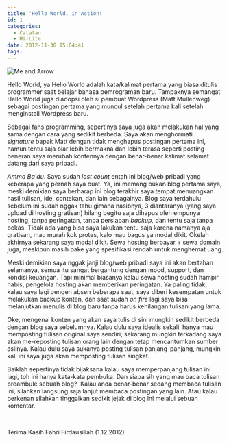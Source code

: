 ```yaml
---
title: 'Hello World, in Action!'
id: 1
categories:
  - Catatan
  - Hi-Lite
date: 2012-11-30 15:04:41
tags:
---
```


![](https://lh3.googleusercontent.com/-qaDoB1cRe7I/TjTm734Pi3I/AAAAAAAADeM/4kYYWbwN_dg/s800/propil%2520G%252B.jpg "Me and Arrow")

Hello World, ya Hello World adalah kata/kalimat pertama yang biasa ditulis programmer saat belajar bahasa pemrograman baru. Tampaknya semangat Hello World juga diadopsi oleh si pembuat Wordpress (Matt Mullenweg) sebagai postingan pertama yang muncul setelah pertama kali setelah menginstall Wordpress baru.

Sebagai fans programming, sepertinya saya juga akan melakukan hal yang sama dengan cara yang sedikit berbeda. Saya akan menghormati _signature_ bapak Matt dengan tidak menghapus postingan pertama ini, namun tentu saja biar lebih bermakna dan lebih terasa seperti posting beneran saya merubah kontennya dengan benar-benar kalimat selamat datang dari saya pribadi.

_Amma Ba'du_. Saya sudah _lost count_ entah ini blog/web pribadi yang keberapa yang pernah saya buat. Ya, ini memang bukan blog pertama saya, meski demikian saya berharap ini blog terakhir saya tempat menuangkan hasil tulisan, ide, contekan, dan lain sebagainya. Blog saya terdahulu sebelum ini sudah nggak tahu gimana nasibnya, 3 diantaranya (yang saya upload di hosting gratisan) hilang begitu saja dihapus oleh empunya hosting, tanpa peringatan, tanpa persiapan _backup,_ dan tentu saja tanpa bekas. Tidak ada yang bisa saya lakukan tentu saja karena namanya aja gratisan, mau murah kok protes, kalo mau bagus ya modal dikit. Okelah akhirnya sekarang saya modal dikit. Sewa hosting berbayar + sewa domain juga, meskipun masih pake yang spesifikasi rendah untuk menghemat uang.

Meski demikian saya nggak janji blog/web pribadi saya ini akan bertahan selamanya, semua itu sangat bergantung dengan mood, support, dan kondisi keuangan. Tapi minimal biasanya kalau sewa hosting sudah hampir habis, pengelola hosting akan memberikan peringatan. Ya paling tidak, kalau saya lagi pengen absen beberapa saat, saya diberi kesempatan untuk melakukan backup konten, dan saat sudah _on fire_ lagi saya bisa melanjutkan menulis di blog baru tanpa harus kehilangan tulisan yang lama.

Oke, mengenai konten yang akan saya tulis di sini mungkin sedikit berbeda dengan blog saya sebelumnya. Kalau dulu saya idealis sekali  hanya mau memposting tulisan original saya sendiri, sekarang mungkin terkadang saya akan me-reposting tulisan orang lain dengan tetap mencantumkan sumber aslinya. Kalau dulu saya sukanya posting tulisan panjang-panjang, mungkin kali ini saya juga akan memposting tulisan singkat.

Baiklah sepertinya tidak bijaksana kalau saya memperpanjang tulisan ini lagi, toh ini hanya kata-kata pembuka. Dan siapa sih yang mau baca tulisan preambule sebuah blog?  Kalau anda benar-benar sedang membaca tulisan ini, silahkan langsung saja lanjut membaca postingan yang lain. Atau kalau berkenan silahkan tinggalkan sedikit jejak di blog ini melalui sebuah komentar.

&nbsp;

Terima Kasih
Fahri Firdausillah (1.12.2012)